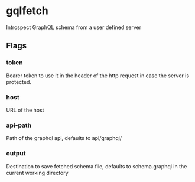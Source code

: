 # gqlfetch
Introspect GraphQL schema from a user defined server

## Flags

### token
Bearer token to use it in the header of the http request in case the server is protected.
### host
URL of the host
### api-path 
Path of the graphql api, defaults to api/graphql/
### output
Destination to save fetched schema file, defaults to schema.graphql in the current working directory

